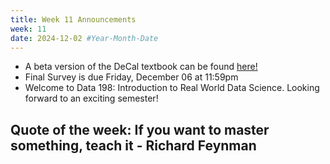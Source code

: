 ```yaml
---
title: Week 11 Announcements
week: 11
date: 2024-12-02 #Year-Month-Date
---
```


- A beta version of the DeCal textbook can be found <a href = "https://dssdecal.org/textbook/chapters/intro.html" target = "_blank">here!</a>
- Final Survey is due Friday, December 06 at 11:59pm
- Welcome to Data 198: Introduction to Real World Data Science. Looking forward to an exciting semester!

## Quote of the week: If you want to master something, teach it - Richard Feynman
